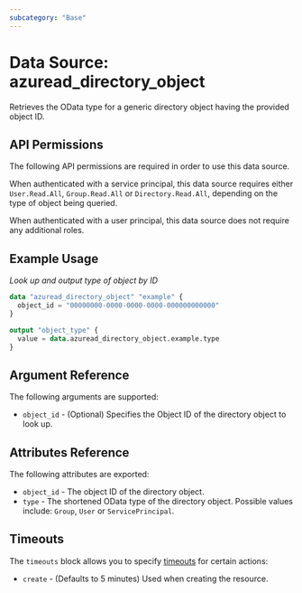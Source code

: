 ```yaml
---
subcategory: "Base"
---
```


# Data Source: azuread_directory_object

Retrieves the OData type for a generic directory object having the provided object ID.

## API Permissions

The following API permissions are required in order to use this data source.

When authenticated with a service principal, this data source requires either `User.Read.All`, `Group.Read.All` or `Directory.Read.All`, depending on the type of object being queried.

When authenticated with a user principal, this data source does not require any additional roles.

## Example Usage

*Look up and output type of object by ID*
```terraform
data "azuread_directory_object" "example" {
  object_id = "00000000-0000-0000-0000-000000000000"
}

output "object_type" {
  value = data.azuread_directory_object.example.type
}
```

## Argument Reference

The following arguments are supported:

* `object_id` - (Optional) Specifies the Object ID of the directory object to look up.

## Attributes Reference 

The following attributes are exported:

* `object_id` - The object ID of the directory object.
* `type` - The shortened OData type of the directory object. Possible values include: `Group`, `User` or `ServicePrincipal`.

## Timeouts

The `timeouts` block allows you to specify [timeouts](https://www.terraform.io/language/resources/syntax#operation-timeouts) for certain actions:

* `create` - (Defaults to 5 minutes) Used when creating the resource.
